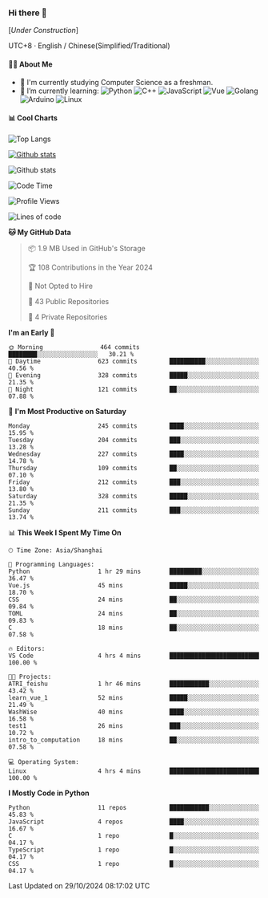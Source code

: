 ### Hi there 👋

\[*Under Construction*\]

UTC+8 · English / Chinese(Simplified/Traditional)

<!--
**NoNormalCreeper/NoNormalCreeper** is a ✨ _special_ ✨ repository because its `README.md` (this file) appears on your GitHub profile.

Here are some ideas to get you started:

- 🔭 I’m currently working on ...
- 🌱 I’m currently learning ...
- 👯 I’m looking to collaborate on ...
- 🤔 I’m looking for help with ...
- 💬 Ask me about ...
- 📫 How to reach me: ...
- 😄 Pronouns: ...
- ⚡ Fun fact: ...
-->

#### 👩‍💻 About Me

- 🏫 I'm currently studying Computer Science as a freshman.
- 🌱 I’m currently learning: 
![Python](https://img.shields.io/badge/-Python-blue?style=flat-square&logo=Python&logoColor=fff)
![C++](https://img.shields.io/badge/-C%2B%2B-00599C?style=flat-square&logo=C%2B%2B&logoColor=fff)
![JavaScript](https://img.shields.io/badge/-JavaScript-ffca18?style=flat-square&logo=JavaScript&logoColor=fff)
![Vue](https://img.shields.io/badge/-Vue-4FC08D?style=flat-square&logo=Vue.js&logoColor=fff)
![Golang](https://img.shields.io/badge/-Go-007d9c?style=flat-square&logo=Go&logoColor=fff)
![Arduino](https://img.shields.io/badge/-Arduino-00979D?style=flat-square&logo=Arduino&logoColor=fff)
![Linux](https://img.shields.io/badge/-Linux-FCC624?style=flat-square&logo=Linux&logoColor=fff)

#### 📊 Cool Charts

![Top Langs](https://github-readme-stats.vercel.app/api/top-langs/?username=NoNormalCreeper&layout=compact)

[![Github stats](https://github-readme-stats.vercel.app/api?username=NoNormalCreeper&show_icons=true)](https://github.com/anuraghazra/github-readme-stats)

![Github stats](https://github-profile-trophy.vercel.app/?username=NoNormalCreeper)


<!--START_SECTION:waka-->
![Code Time](http://img.shields.io/badge/Code%20Time-194%20hrs%2024%20mins-blue)

![Profile Views](http://img.shields.io/badge/Profile%20Views-4-blue)

![Lines of code](https://img.shields.io/badge/From%20Hello%20World%20I%27ve%20Written-2.7%20million%20lines%20of%20code-blue)

**🐱 My GitHub Data** 

> 📦 1.9 MB Used in GitHub's Storage 
 > 
> 🏆 108 Contributions in the Year 2024
 > 
> 🚫 Not Opted to Hire
 > 
> 📜 43 Public Repositories 
 > 
> 🔑 4 Private Repositories 
 > 
**I'm an Early 🐤** 

```text
🌞 Morning                464 commits         ████████░░░░░░░░░░░░░░░░░   30.21 % 
🌆 Daytime                623 commits         ██████████░░░░░░░░░░░░░░░   40.56 % 
🌃 Evening                328 commits         █████░░░░░░░░░░░░░░░░░░░░   21.35 % 
🌙 Night                  121 commits         ██░░░░░░░░░░░░░░░░░░░░░░░   07.88 % 
```
📅 **I'm Most Productive on Saturday** 

```text
Monday                   245 commits         ████░░░░░░░░░░░░░░░░░░░░░   15.95 % 
Tuesday                  204 commits         ███░░░░░░░░░░░░░░░░░░░░░░   13.28 % 
Wednesday                227 commits         ████░░░░░░░░░░░░░░░░░░░░░   14.78 % 
Thursday                 109 commits         ██░░░░░░░░░░░░░░░░░░░░░░░   07.10 % 
Friday                   212 commits         ███░░░░░░░░░░░░░░░░░░░░░░   13.80 % 
Saturday                 328 commits         █████░░░░░░░░░░░░░░░░░░░░   21.35 % 
Sunday                   211 commits         ███░░░░░░░░░░░░░░░░░░░░░░   13.74 % 
```


📊 **This Week I Spent My Time On** 

```text
🕑︎ Time Zone: Asia/Shanghai

💬 Programming Languages: 
Python                   1 hr 29 mins        █████████░░░░░░░░░░░░░░░░   36.47 % 
Vue.js                   45 mins             █████░░░░░░░░░░░░░░░░░░░░   18.70 % 
CSS                      24 mins             ██░░░░░░░░░░░░░░░░░░░░░░░   09.84 % 
TOML                     24 mins             ██░░░░░░░░░░░░░░░░░░░░░░░   09.83 % 
C                        18 mins             ██░░░░░░░░░░░░░░░░░░░░░░░   07.58 % 

🔥 Editors: 
VS Code                  4 hrs 4 mins        █████████████████████████   100.00 % 

🐱‍💻 Projects: 
ATRI_feishu              1 hr 46 mins        ███████████░░░░░░░░░░░░░░   43.42 % 
learn_vue_1              52 mins             █████░░░░░░░░░░░░░░░░░░░░   21.49 % 
WashWise                 40 mins             ████░░░░░░░░░░░░░░░░░░░░░   16.58 % 
test1                    26 mins             ███░░░░░░░░░░░░░░░░░░░░░░   10.72 % 
intro_to_computation     18 mins             ██░░░░░░░░░░░░░░░░░░░░░░░   07.58 % 

💻 Operating System: 
Linux                    4 hrs 4 mins        █████████████████████████   100.00 % 
```

**I Mostly Code in Python** 

```text
Python                   11 repos            ███████████░░░░░░░░░░░░░░   45.83 % 
JavaScript               4 repos             ████░░░░░░░░░░░░░░░░░░░░░   16.67 % 
C                        1 repo              █░░░░░░░░░░░░░░░░░░░░░░░░   04.17 % 
TypeScript               1 repo              █░░░░░░░░░░░░░░░░░░░░░░░░   04.17 % 
CSS                      1 repo              █░░░░░░░░░░░░░░░░░░░░░░░░   04.17 % 
```




 Last Updated on 29/10/2024 08:17:02 UTC
<!--END_SECTION:waka-->

